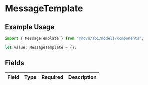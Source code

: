 # MessageTemplate

## Example Usage

```typescript
import { MessageTemplate } from "@novu/api/models/components";

let value: MessageTemplate = {};
```

## Fields

| Field       | Type        | Required    | Description |
| ----------- | ----------- | ----------- | ----------- |